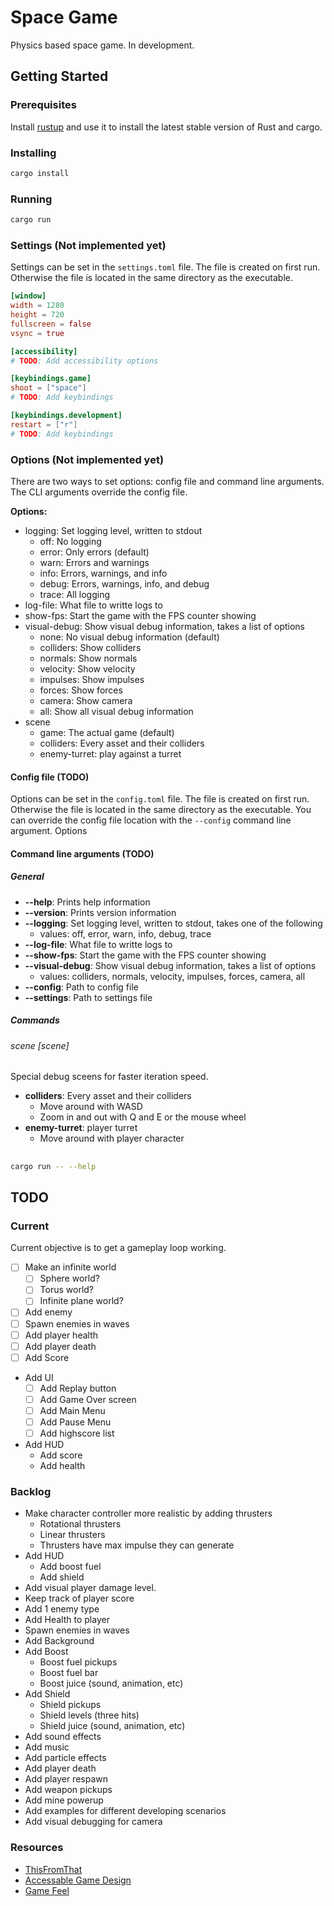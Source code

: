# Space Game

Physics based space game. In development.

## Getting Started

### Prerequisites

Install [rustup](https://rustup.rs/) and use it to install the latest stable version of Rust and cargo.

### Installing

```bash
cargo install
```

### Running

```bash
cargo run
```

### Settings (Not implemented yet)

Settings can be set in the `settings.toml` file. The file is created on first run.
Otherwise the file is located in the same directory as the executable.

```toml
[window]
width = 1280
height = 720
fullscreen = false
vsync = true

[accessibility]
# TODO: Add accessibility options

[keybindings.game]
shoot = ["space"]
# TODO: Add keybindings

[keybindings.development]
restart = ["r"]
# TODO: Add keybindings

```

### Options (Not implemented yet)

There are two ways to set options: config file and command line arguments.
The CLI arguments override the config file.

**Options:**

- logging: Set logging level, written to stdout
  - off: No logging
  - error: Only errors (default)
  - warn: Errors and warnings
  - info: Errors, warnings, and info
  - debug: Errors, warnings, info, and debug
  - trace: All logging
- log-file: What file to writte logs to
- show-fps: Start the game with the FPS counter showing
- visual-debug: Show visual debug information, takes a list of options
  - none: No visual debug information (default)
  - colliders: Show colliders
  - normals: Show normals
  - velocity: Show velocity
  - impulses: Show impulses
  - forces: Show forces
  - camera: Show camera
  - all: Show all visual debug information
- scene
  - game: The actual game (default)
  - colliders: Every asset and their colliders
  - enemy-turret: play against a turret

#### Config file (TODO)

Options can be set in the `config.toml` file. The file is created on first run.
Otherwise the file is located in the same directory as the executable.
You can override the config file location with the `--config` command
line argument. Options

#### Command line arguments (TODO)

##### General

- **--help**: Prints help information
- **--version**: Prints version information
- **--logging**: Set logging level, written to stdout, takes one of the following
  - values: off, error, warn, info, debug, trace
- **--log-file**: What file to writte logs to
- **--show-fps**: Start the game with the FPS counter showing
- **--visual-debug**: Show visual debug information, takes a list of options
  - values: colliders, normals, velocity, impulses, forces, camera, all
- **--config**: Path to config file
- **--settings**: Path to settings file

##### Commands

###### scene \[scene\]

Special debug sceens for faster iteration speed.

- **colliders**: Every asset and their colliders
  - Move around with WASD
  - Zoom in and out with Q and E or the mouse wheel
- **enemy-turret**: player turret
  - Move around with player character

##

```bash
cargo run -- --help
```

## TODO

### Current

Current objective is to get a gameplay loop working.

- [ ] Make an infinite world
  - [ ] Sphere world?
  - [ ] Torus world?
  - [ ] Infinite plane world?
- [ ] Add enemy
- [ ] Spawn enemies in waves
- [ ] Add player health
- [ ] Add player death
- [ ] Add Score
- Add UI
  - [ ] Add Replay button
  - [ ] Add Game Over screen
  - [ ] Add Main Menu
  - [ ] Add Pause Menu
  - [ ] Add highscore list
- Add HUD
  - Add score
  - Add health

### Backlog

- Make character controller more realistic by adding thrusters
  - Rotational thrusters
  - Linear thrusters
  - Thrusters have max impulse they can generate
- Add HUD
  - Add boost fuel
  - Add shield
- Add visual player damage level.
- Keep track of player score
- Add 1 enemy type
- Add Health to player
- Spawn enemies in waves
- Add Background
- Add Boost
  - Boost fuel pickups
  - Boost fuel bar
  - Boost juice (sound, animation, etc)
- Add Shield
  - Shield pickups
  - Shield levels (three hits)
  - Shield juice (sound, animation, etc)
- Add sound effects
- Add music
- Add particle effects
- Add player death
- Add player respawn
- Add weapon pickups
- Add mine powerup
- Add examples for different developing scenarios
- Add visual debugging for camera

### Resources

- [ThisFromThat](https://accessible.games/accessible-player-experiences/access-patterns/distinguish-this-from-that/)
- [Accessable Game Design](https://www.youtube.com/watch?v=4NGe4dzlukc)
- [Game Feel](https://www.youtube.com/watch?v=AJdEqssNZ-U)
